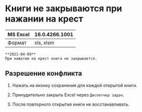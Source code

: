 # Книги не закрываются при нажании на крест

|MS Excel|16.0.4266.1001
|:--- |:--- 
|Формат|xls, xlsm

``` danger
**2021-04-09**  
При нажатии на крест книга не закрывается.
```

## Разрешение конфликта

1. Нажать на иконку сохранения для каждой открытой книги.

2. Принудительно закрыть Excel через `Диспетчер задач`.

3. После повторного открытия книги не восстанавливать.

